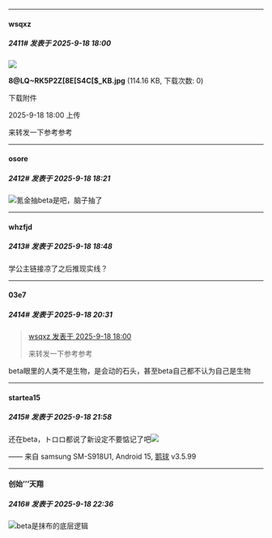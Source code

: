 ﻿
*****

####  wsqxz  
##### 2411#       发表于 2025-9-18 18:00

<img src="https://img.stage1st.com/forum/202509/18/180032rjxnadtp7aldc4dd.jpg" referrerpolicy="no-referrer">

<strong>8@LQ~RK5P2Z[8E[S4C[$_KB.jpg</strong> (114.16 KB, 下载次数: 0)

下载附件

2025-9-18 18:00 上传

来转发一下参考参考


*****

####  osore  
##### 2412#       发表于 2025-9-18 18:21

<img src="https://static.stage1st.com/image/smiley/face2017/067.png" referrerpolicy="no-referrer">氪金抽beta是吧，脑子抽了


*****

####  whzfjd  
##### 2413#       发表于 2025-9-18 18:48

学公主链接凉了之后推现实线？


*****

####  03e7  
##### 2414#       发表于 2025-9-18 20:31

<blockquote><a href="httphttps://stage1st.com/2b/forum.php?mod=redirect&amp;goto=findpost&amp;pid=68451893&amp;ptid=1860817" target="_blank">wsqxz 发表于 2025-9-18 18:00</a>

来转发一下参考参考</blockquote>
beta眼里的人类不是生物，是会动的石头，甚至beta自己都不认为自己是生物


*****

####  startea15  
##### 2415#       发表于 2025-9-18 21:58

还在beta，トロロ都说了新设定不要惦记了吧<img src="https://static.stage1st.com/image/smiley/face2017/037.png" referrerpolicy="no-referrer">

—— 来自 samsung SM-S918U1, Android 15, [鹅球](https://www.pgyer.com/GcUxKd4w) v3.5.99


*****

####  创始’’’天翔  
##### 2416#       发表于 2025-9-18 22:36

<img src="https://static.stage1st.com/image/smiley/face2017/037.png" referrerpolicy="no-referrer">beta是抹布的底层逻辑

